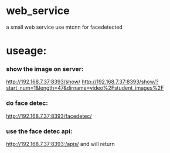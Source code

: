 # web_service
a small web service use mtcnn for facedetected
# useage:
### show the image on server:
http://192.168.7.37:8393/show/
http://192.168.7.37:8393/show/?start_num=1&length=47&dirname=video%2Fstudent_images%2F


### do face detec:
http://192.168.7.37:8393/facedetec/

### use the face detec api:
http://192.168.7.37:8393:/apis/
and will return

